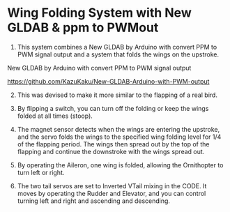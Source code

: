 # Wing Folding System with New GLDAB & ppm to PWMout

1) This system combines a New GLDAB by Arduino with convert PPM to PWM signal output and a system that folds the wings on the upstroke.

New GLDAB by Arduino with convert PPM to PWM signal output 

https://github.com/KazuKaku/New-GLDAB-Arduino-with-PWM-output

2) This was devised to make it more similar to the flapping of a real bird.

3) By flipping a switch, you can turn off the folding or keep the wings folded at all times (stoop).

4) The magnet sensor detects when the wings are entering the upstroke, and the servo folds the wings to the specified wing folding level for 1/4 of the flapping period. The wings then spread out by the top of the flapping and continue the downstroke with the wings spread out.

5) By operating the Aileron, one wing is folded, allowing the Ornithopter to turn left or right.

6) The two tail servos are set to Inverted VTail mixing in the CODE. It moves by operating the Rudder and Elevator, and you can control turning left and right and ascending and descending.


